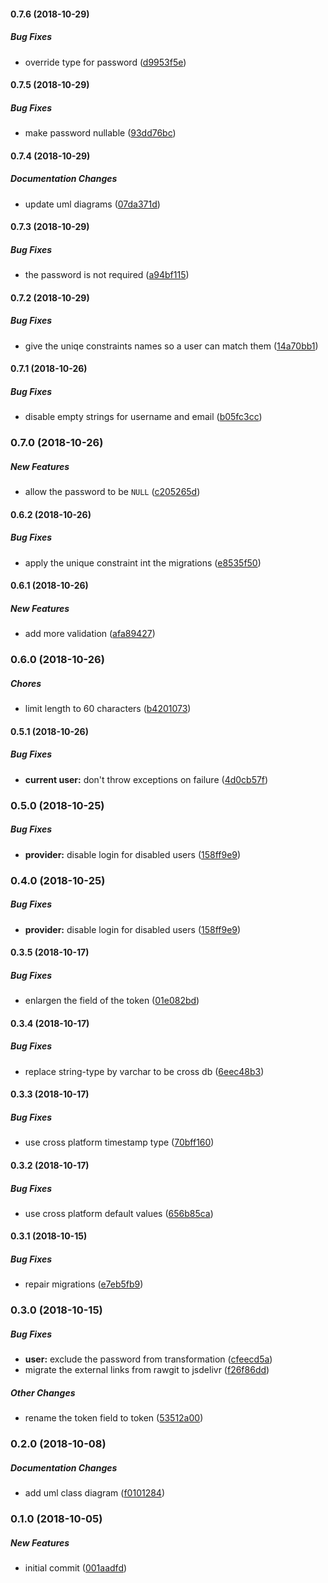 #### 0.7.6 (2018-10-29)

##### Bug Fixes

*  override type for password ([d9953f5e](https://github.com/flyacts/backend-user-management/commit/d9953f5e879d9ba0bef937c5d0f93b9f7490cf90))

#### 0.7.5 (2018-10-29)

##### Bug Fixes

*  make password nullable ([93dd76bc](https://github.com/flyacts/backend-user-management/commit/93dd76bc832fae4160196df46c95b62bd7ea8b5d))

#### 0.7.4 (2018-10-29)

##### Documentation Changes

*  update uml diagrams ([07da371d](https://github.com/flyacts/backend-user-management/commit/07da371d60e779a69017a0d54b3528d49f6ec203))

#### 0.7.3 (2018-10-29)

##### Bug Fixes

*  the password is not required ([a94bf115](https://github.com/flyacts/backend-user-management/commit/a94bf11517d55078d460c6c8dd3d7dc17fa732c3))

#### 0.7.2 (2018-10-29)

##### Bug Fixes

*  give the uniqe constraints names so a user can match them ([14a70bb1](https://github.com/flyacts/backend-user-management/commit/14a70bb10bf086a84fa6e2a48bede94bac877e7f))

#### 0.7.1 (2018-10-26)

##### Bug Fixes

*  disable empty strings for username and email ([b05fc3cc](https://github.com/flyacts/backend-user-management/commit/b05fc3ccc2825de46346967ebafb391263867f41))

### 0.7.0 (2018-10-26)

##### New Features

*  allow the password to be `NULL` ([c205265d](https://github.com/flyacts/backend-user-management/commit/c205265da8cd66430f56c2c16bbb6aa24863d80e))

#### 0.6.2 (2018-10-26)

##### Bug Fixes

*  apply the unique constraint int the migrations ([e8535f50](https://github.com/flyacts/backend-user-management/commit/e8535f50b2a415da570832121e1bf036ec84a2d0))

#### 0.6.1 (2018-10-26)

##### New Features

*  add more validation ([afa89427](https://github.com/flyacts/backend-user-management/commit/afa8942795dba0f71c0b7305df0d3884f5e8ed22))

### 0.6.0 (2018-10-26)

##### Chores

*  limit length to 60 characters ([b4201073](https://github.com/flyacts/backend-user-management/commit/b4201073ae3cf57d8ae2c20dac20a6940a24caa1))

#### 0.5.1 (2018-10-26)

##### Bug Fixes

* **current user:**  don't throw exceptions on failure ([4d0cb57f](https://github.com/flyacts/backend-user-management/commit/4d0cb57f0154601fe479f6d1e1993ce6067f6cca))

### 0.5.0 (2018-10-25)

##### Bug Fixes

* **provider:**   disable login for disabled users ([158ff9e9](https://github.com/flyacts/backend-user-management/commit/158ff9e905852f4303d853c751a4353217197c07))

### 0.4.0 (2018-10-25)

##### Bug Fixes

* **provider:**   disable login for disabled users ([158ff9e9](https://github.com/flyacts/backend-user-management/commit/158ff9e905852f4303d853c751a4353217197c07))

#### 0.3.5 (2018-10-17)

##### Bug Fixes

*  enlargen the field of the token ([01e082bd](https://github.com/flyacts/backend-user-management/commit/01e082bd3d1bdaa8fc40940fcc8bab9b2f2ee4bd))

#### 0.3.4 (2018-10-17)

##### Bug Fixes

*  replace string-type by varchar to be cross db ([6eec48b3](https://github.com/flyacts/backend-user-management/commit/6eec48b30438c720fc804e82b5b0bf17f6543b84))

#### 0.3.3 (2018-10-17)

##### Bug Fixes

*  use cross platform timestamp type ([70bff160](https://github.com/flyacts/backend-user-management/commit/70bff1605c5cfcb6b36c06797edb587690d24d02))

#### 0.3.2 (2018-10-17)

##### Bug Fixes

*  use cross platform default values ([656b85ca](https://github.com/flyacts/backend-user-management/commit/656b85ca8d549fc8029ce2c939d0a3c86023764a))

#### 0.3.1 (2018-10-15)

##### Bug Fixes

*  repair migrations ([e7eb5fb9](https://github.com/flyacts/backend-user-management/commit/e7eb5fb90bfdcdc9cb05bf77c9f2ed8e855c9d2a))

### 0.3.0 (2018-10-15)

##### Bug Fixes

* **user:**  exclude the password from transformation ([cfeecd5a](https://github.com/flyacts/backend-user-management/commit/cfeecd5adf1c208ef3a16be6d0afbac047e4a62e))
*  migrate the external links from rawgit to jsdelivr ([f26f86dd](https://github.com/flyacts/backend-user-management/commit/f26f86dd31303535cede1eba2fa17e3b7492b750))

##### Other Changes

*  rename the token field to token ([53512a00](https://github.com/flyacts/backend-user-management/commit/53512a008f292a177b88f4197c35de7dc886e1b9))

### 0.2.0 (2018-10-08)

##### Documentation Changes

*  add uml class diagram ([f0101284](https://github.com/flyacts/backend-user-management/commit/f0101284790ac6a3ad515904fbea63a9ae25de26))

### 0.1.0 (2018-10-05)

##### New Features

*  initial commit ([001aadfd](https://github.com/flyacts/backend-user-management/commit/001aadfd31f01a359fb4bbd8388926d229b9abc9))

